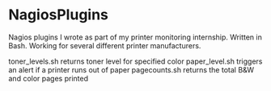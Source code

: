 # NagiosPlugins
Nagios plugins I wrote as part of my printer monitoring internship. Written in Bash. Working for several different printer manufacturers.

toner_levels.sh returns toner level for specified color
paper_level.sh triggers an alert if a printer runs out of paper
pagecounts.sh returns the total B&W and color pages printed
